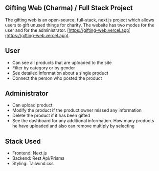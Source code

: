 ## Gifting Web (Charma) / Full Stack Project

The gifting web is an open-source, full-stack, next.js project which allows users to gift unused things for charity. The website has two modes for the user and for the administrator. [https://gifting-web.vercel.app](https://gifting-web.vercel.app).

## User

- Can see all products that are uploaded to the site
- Filter by category or by gender
- See detailed information about a single product
- Connect the person who posted the product

## Administrator

- Can upload product
- Modify the product if the product owner missed any information 
- Delete the product if it has been gifted 
- See the dashboard for any additional information. How many products he have uploaded and also can remove multiply by selecting

## Stack Used

- Frontend: Next.js
- Backend: Rest Api/Prisma
- Styling: Tailwind.css
